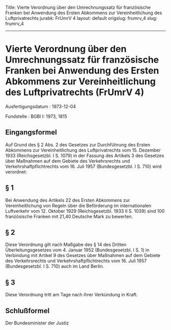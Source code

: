 Title: Vierte Verordnung über den Umrechnungssatz für französische Franken bei Anwendung
  des Ersten Abkommens zur Vereinheitlichung des Luftprivatrechts
jurabk: FrUmrV 4
layout: default
origslug: frumrv_4
slug: frumrv_4

---

# Vierte Verordnung über den Umrechnungssatz für französische Franken bei Anwendung des Ersten Abkommens zur Vereinheitlichung des Luftprivatrechts (FrUmrV 4)

Ausfertigungsdatum
:   1973-12-04

Fundstelle
:   BGBl I: 1973, 1815



## Eingangsformel

Auf Grund des § 2 Abs. 2 des Gesetzes zur Durchführung des Ersten
Abkommens zur Vereinheitlichung des Luftprivatrechts vom 15. Dezember
1933 (Reichsgesetzbl. I S. 1079) in der Fassung des Artikels 3 des
Gesetzes über Maßnahmen auf dem Gebiete des Verkehrsrechts und
Verkehrshaftpflichtrechts vom 16. Juli 1957 (Bundesgesetzbl. I S. 710)
wird verordnet:


## § 1

Bei Anwendung des Artikels 22 des Ersten Abkommens zur
Vereinheitlichung von Regeln über die Beförderung im internationalen
Luftverkehr vom 12. Oktober 1929 (Reichsgesetzbl. 1933 II S. 1039)
sind 100 französische Franken mit 21,40 Deutsche Mark zu bewerten.


## § 2

Diese Verordnung gilt nach Maßgabe des § 14 des Dritten
Überleitungsgesetzes vom 4. Januar 1952 (Bundesgesetzbl. I S. 1) in
Verbindung mit Artikel 9 des Gesetzes über Maßnahmen auf dem Gebiete
des Verkehrsrechts und Verkehrshaftpflichtrechts vom 16. Juli 1957
(Bundesgesetzbl. I S. 710) auch im Land Berlin.


## § 3

Diese Verordnung tritt am Tage nach ihrer Verkündung in Kraft.


## Schlußformel

Der Bundesminister der Justiz

